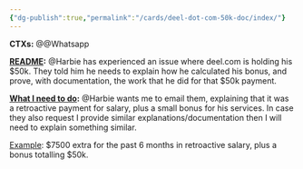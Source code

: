 ```yaml
---
{"dg-publish":true,"permalink":"/cards/deel-dot-com-50k-doc/index/"}
---
```


**CTXs:**
@@Whatsapp

**<u>README</u>:**
@Harbie has experienced an issue where deel.com is holding his $50k. They told him he needs to explain how he calculated his bonus, and prove, with documentation, the work that he did for that $50k payment.

**<u>What I need to do</u>:**
@Harbie wants me to email them, explaining that it was a retroactive payment for salary, plus a small bonus for his services. In case they also request I provide similar explanations/documentation then I will need to explain something similar.

<u>Example</u>: $7500 extra for the past 6 months in retroactive salary, plus a bonus totalling $50k.





